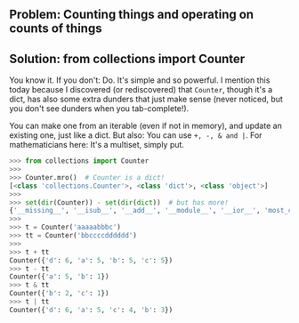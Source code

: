 ## Problem: Counting things and operating on counts of things

## Solution: from collections import Counter
You know it. If you don't: Do. It's simple and so powerful.
I mention this today because I discovered (or rediscovered) that `Counter`, though it's a dict, has also some extra dunders that just make sense (never noticed, but you don't see dunders when you tab-complete!).

You can make one from an iterable (even if not in memory), and update an existing one, just like a dict.
But also:
You can use `+, -, & and |`.
For mathematicians here: It's a multiset, simply put.

```python
>>> from collections import Counter
>>>
>>> Counter.mro()  # Counter is a dict!
[<class 'collections.Counter'>, <class 'dict'>, <class 'object'>]
>>>
>>> set(dir(Counter)) - set(dir(dict))  # but has more!
{'__missing__', '__isub__', '__add__', '__module__', '__ior__', 'most_common', '__sub__', '__pos__', 'subtract', '__iadd__', '__and__', '__dict__', '_keep_positive', '__iand__', '__weakref__', '__neg__', '__or__', 'elements'}
>>>
>>> t = Counter('aaaaabbbc')
>>> tt = Counter('bbccccdddddd')
>>>
>>> t + tt
Counter({'d': 6, 'a': 5, 'b': 5, 'c': 5})
>>> t - tt
Counter({'a': 5, 'b': 1})
>>> t & tt
Counter({'b': 2, 'c': 1})
>>> t | tt
Counter({'d': 6, 'a': 5, 'c': 4, 'b': 3})
```
